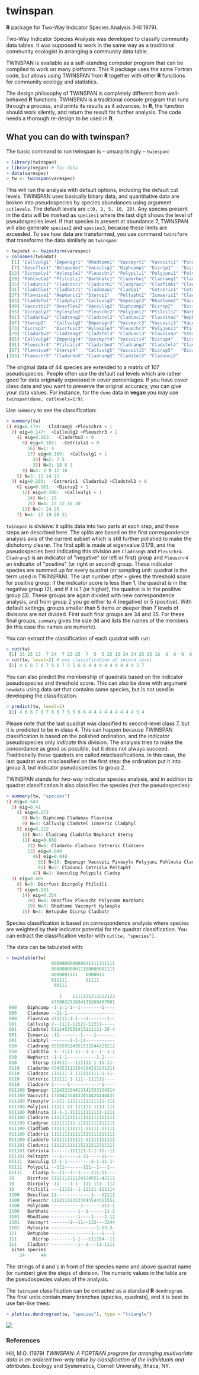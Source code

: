 # twinspan
**R** package for Two-Way Indicator Species Analysis (Hill 1979).

Two-Way Indicator Species Analysis was developed to classify
community data tables. It was supposed to work in the same 
way as a traditional community ecologist in arranging a
community data table.

TWINSPAN is available as a self-standing computer program that
can be compiled to work on many platforms. This R package uses
the same Fortran code, but allows using TWINSPAN from **R** 
together with other **R** functions for community ecology and
statistics.

The design philosophy of TWINSPAN is completely different from
well-behaved **R** functions. TWINSPAN is a traditional console
program that runs through a process, and prints its results as
it advances. In **R**, the function should work silently, and
return the result for further analysis. The code needs a thorough
re-design to be used in **R**.
  
## What you can do with twinspan?

The basic command to run twinspan is – unsurprisingly – `twinspan`:
```r
> library(twinspan)
> library(vegan) # for data 
> data(varespec)
> tw <- twinspan(varespec)
```
This will run the analysis with default options, including the default cut levels.
TWINSPAN uses basically binary data, and quantitative data are broken into 
pseudospecies by species abundances using argument `cutlevels`. The default levels
are `c(0, 2, 5, 10, 20)`. Any species present in the data will be marked as `species1`
where the last digit shows the level of pseudospecies level. If that species is present
at abundance 7, TWINSPAN will also generate `species2` and  `species3`, because these
limits are exceeded. To see how data are transformed, you use command `twinsform`
that transforms the data similarly as `twinspan`:
```r
> twindat <- twinsform(varespec)
> colnames(twindat)
  [1] "Callvulg1" "Empenigr1" "Rhodtome1" "Vaccmyrt1" "Vaccviti1" "Pinusylv1"
  [7] "Descflex1" "Betupube1" "Vacculig1" "Diphcomp1" "Dicrsp1"   "Dicrfusc1"
 [13] "Dicrpoly1" "Hylosple1" "Pleuschr1" "Polypili1" "Polyjuni1" "Polycomm1"
 [19] "Pohlnuta1" "Ptilcili1" "Barbhatc1" "Cladarbu1" "Cladrang1" "Cladstel1"
 [25] "Cladunci1" "Cladcocc1" "Cladcorn1" "Cladgrac1" "Cladfimb1" "Cladcris1"
 [31] "Cladchlo1" "Cladbotr1" "Cladamau1" "Cladsp1"   "Cetreric1" "Cetrisla1"
 [37] "Flavniva1" "Nepharct1" "Stersp1"   "Peltapht1" "Icmaeric1" "Cladcerv1"
 [43] "Claddefo1" "Cladphyl1" "Callvulg2" "Empenigr2" "Rhodtome2" "Vaccmyrt2"
 [49] "Vaccviti2" "Descflex2" "Vacculig2" "Diphcomp2" "Dicrsp2"   "Dicrfusc2"
 [55] "Dicrpoly2" "Hylosple2" "Pleuschr2" "Polyjuni2" "Ptilcili2" "Barbhatc2"
 [61] "Cladarbu2" "Cladrang2" "Cladstel2" "Cladunci2" "Flavniva2" "Nepharct2"
 [67] "Stersp2"   "Callvulg3" "Empenigr3" "Vaccmyrt3" "Vaccviti3" "Vacculig3"
 [73] "Dicrsp3"   "Dicrfusc3" "Hylosple3" "Pleuschr3" "Polyjuni3" "Ptilcili3"
 [79] "Cladarbu3" "Cladrang3" "Cladstel3" "Cladunci3" "Flavniva3" "Stersp3"  
 [85] "Callvulg4" "Empenigr4" "Vaccmyrt4" "Vaccviti4" "Dicrsp4"   "Dicrfusc4"
 [91] "Pleuschr4" "Ptilcili4" "Cladarbu4" "Cladrang4" "Cladstel4" "Cladunci4"
 [97] "Flavniva4" "Stersp4"   "Callvulg5" "Vaccviti5" "Dicrsp5"   "Dicrfusc5"
[103] "Pleuschr5" "Cladarbu5" "Cladrang5" "Cladstel5" "Cladunci5"
```
The original data of 44 species are extended to a matrix of 107 pseudospecies.
People often use the default cut levels which are rather good for data originally
expressed in cover percentages. If you have cover class data and you want to
preserve the original accuracy, you can give your data values. For instance,
for the `dune` data in **vegan** you may use `twinspan(dune, cutlevels=1:9)`.

Use `summary` to see the classification:
```r
> summary(tw)
1) eig=0.179:  -Cladrang5 +Pleuschr4 < 1
  2) eig=0.147:  +Callvulg2 +Pleuschr3 < 2
    4) eig=0.163:  -Cladarbu3 < 0
      8) eig=0.182:  -Cetrisla1 < 0
        16) N=1: 4 
        17) eig=0.169:  +Callvulg1 < 1
          34) N=2: 7 5 
          35) N=3: 18 6 3 
      9) N=4: 2 9 12 10 
    5) N=3: 13 14 11 
  3) eig=0.203:  -Cetreric1 -Cladarbu2 +Cladstel2 < 0
    6) eig=0.161:  +Dicrsp2 < 1
      12) eig=0.206:  +Callvulg1 < 1
        24) N=1: 23 
        25) N=4: 15 22 16 20 
      13) N=2: 24 25 
    7) N=4: 27 19 28 21 
```
`twinspan` is divisive: it splits data into two parts at each step, and these steps are
described here. The splits are based on the first correspondence analysis axis of the
current subset which is still further polished to make the dichotomy clearer. The first
split is made at eigenvalue 0.179, and the pseudospecies best indicating this division
are `Cladrang5` and `Pleuschr4`. `Cladrang5` is an indicator of "negative" (or left or
first) group and `Pleuschr4` an indicator of "positive" (or right or second) group. 
These indicator species are summed up for every quadrat (or sampling unit: quadrat is
the term used in TWINSPAN). The last number after `<` gives the threshold score for
positive group: if the indicator score is less than 1, the quadrat is in the negative
group (2), and if it is 1 (or higher), the quadrat is in the positive group (3).
These groups are again divided with new correspondence analysis, and from group 2 you go 
either to 4 (negative) or 5 (positive). With default settings, groups smaller than 5
items or deeper than 7 levels of divisions are not divided. First such final groups are 34
and 35. For these final groups, `summary` gives the size (`N`) and lists
the names of the members (in this case the names are numeric).

You can extract the classification of each quadrat with `cut`:
```r
> cut(tw)
 [1] 35 25 13  7 24  7 25 25  7  5  5 25 13 34 34 35 35 16  9  9  9  9  5  7
> cut(tw, level=2) # use classification at second level
 [1] 4 6 6 7 6 7 6 6 7 5 5 6 6 4 4 4 4 4 4 4 4 4 5 7
```
You can also predict the membership of quadrats based on the indicator pseudospecies
and threshold score. This can also be done with argument `newdata` using data set that
contains same species, but is not used in developing the classification.
```r
> predict(tw, level=2)
 [1] 4 6 6 7 6 7 6 6 7 5 5 6 6 4 4 4 4 4 4 4 4 4 5 4
```
Please note that the last quadrat was classified to second-level class 7, but it is
predicted to be in class 4. This can happen because TWINSPAN classification is based
on the polished ordination, and the indicator pseudospecies only *indicate* this
division. The analysis tries to make the concordance as good as possible, but it
does not always succeed. Traditionally these quadrats are called misclassifications.
In this case, the last quadrat was misclassified on the first step: the ordination 
put it into group 3, but indicator pseudospecies to group 2.

TWINSPAN stands for *two-way* indicator species analysis, and in addition to quadrat
classification it also classifies the species (not the pseudospecies):
```r
> summary(tw, "species")
1) eig=0.543
  2) eig=0.41
    4) eig=0.272
      8) N=3: Diphcomp Cladamau Flavniva 
      9) N=4: Callvulg Cladstel Icmaeric Cladphyl 
    5) eig=0.122
      10) N=4: Cladrang Cladchlo Nepharct Stersp 
      11) eig=0.068
        22) N=4: Cladarbu Cladcocc Cetreric Cladcerv 
        23) eig=0.049
          46) eig=0.048
            92) N=10: Empenigr Vaccviti Pinusylv Polyjuni Pohlnuta Cladcorn Cladgrac Cladfimb Cladcris Claddefo 
            93) N=3: Cladunci Cetrisla Peltapht 
          47) N=3: Vacculig Polypili Cladsp 
  3) eig=0.405
    6) N=3: Dicrfusc Dicrpoly Ptilcili 
    7) eig=0.231
      14) eig=0.254
        28) N=4: Descflex Pleuschr Polycomm Barbhatc 
        29) N=3: Rhodtome Vaccmyrt Hylosple 
      15) N=3: Betupube Dicrsp Cladbotr 
```
Species classification is based on correspondence analysis where species are weighted by their
indicator potential for the quadrat classification. You can extract the classification vector
with `cut(tw, "species")`. 

The data can be tabulated with:
```r
> twintable(tw)
                 000000000000011111111111
                 000000000011100000001111
                 0000001111   0000011    
                 011111       01111      
                  00111                  
                                         
                    1    1111121212222122
                 475863292034135260457981
 000    Diphcomp -1-2-1-1--1--------1----
 000    Cladamau --11-1------------------
 000    Flavniva 411111-1-1---1-------1--
 001    Callvulg 2--1111-11522-12211-----
 001    Cladstel 5112455555415111111-25-4
 001    Icmaeric -11--------1----1-------
 001    Cladphyl -------1-1-11-----------
 010    Cladrang 555555524351533244323212
 010    Cladchlo -1--1111-11--1-1--1--1-1
 010    Nepharct -1-1-1-----------1-2----
 010      Stersp 114111---111111-1-11-11-
 0110   Cladarbu 454553112154334333231311
 0110   Cladcocc 111111-1-111111111-1-11-
 0110   Cetreric 111111-1-111--111111----
 0110   Cladcerv 1-----1------------1----
 011100 Empenigr 131432324413141333134314
 011100 Vaccviti 132442354433454424444435
 011100 Pinusylv 1-111-11111111111111-111
 011100 Polyjuni 11111-11-111121-1113-111
 011100 Pohlnuta 11-1-1-111111111111-1111
 011100 Cladcorn 111111111111111111111111
 011100 Cladgrac 111111111-11111111111111
 011100 Cladfimb 111111111111-11111-11111
 011100 Cladcris 111111111111111111111111
 011100 Claddefo 111111111111-11111111111
 011101 Cladunci 111121111115212212311111
 011101 Cetrisla 1------111111-1-1-11--11
 011101 Peltapht ---1------1-11-----11---
 01111  Vacculig 13-1-1---------2-1-11-1-
 01111  Polypili --111-------111--1---1--
 01111    Cladsp 1--11--1--1----111-11---
 10     Dicrfusc 111111111124124551-42111
 10     Dicrpoly -11----1-1--111-111--112
 10     Ptilcili ---11111--1-11111-111114
 1100   Descflex 11-------------1---12111
 1100   Pleuschr 111211123133445544555552
 1100   Polycomm -----------1-------111-1
 1100   Barbhatc ----------1--1------11-2
 1101   Rhodtome ----------1----1----2-12
 1101   Vaccmyrt -------1--11--132---3244
 1101   Hylosple -----------------1-13-3-
 111    Betupube ---------------1---1---1
 111      Dicrsp --------1-1---111154--11
 111    Cladbotr ----------1--1---11-1111
  sites species 
     24      44 
```
The strings of `0` and `1` in front of the species name and above quadrat name (or number)
give the steps of division. The numeric values in the table are the pseudospecies values
of the analysis.

The `twinspan` classification can be extracted as a standard **R** `dendrogram`. The final
units contain many branches (species, quadrats), and it is best to use fan-like trees:
```r
> plot(as.dendrogram(tw, "species"), type = "triangle")
```
![](twintree.png)

### References

Hill, M.O. (1979) _TWINSPAN: A FORTRAN program for arranging multivariate
data in an ordered two-way table by classification of the individuals and
attributes_. Ecology and Systematics, Cornell University, Ithaca, NY.
